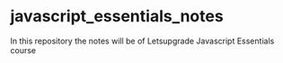 # javascript_essentials_notes
In this repository the notes will be of Letsupgrade Javascript Essentials course
